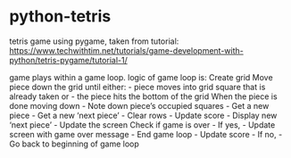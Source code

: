 # python-tetris
tetris game using pygame, taken from tutorial: https://www.techwithtim.net/tutorials/game-development-with-python/tetris-pygame/tutorial-1/


game plays within a game loop. logic of game loop is:
  Create grid
  Move piece down the grid until either:
    - piece moves into grid square that is already taken or 
    - the piece hits the bottom of the grid
  When the piece is done moving down
    - Note down piece’s occupied squares
    - Get a new piece
    - Get a new ‘next piece’
    - Clear rows
    - Update score
    - Display new ‘next piece’
    - Update the screen
  Check if game is over
    - If yes,
      - Update screen with game over message
      - End game loop
      - Update score
    - If no, 
      - Go back to beginning of game loop
